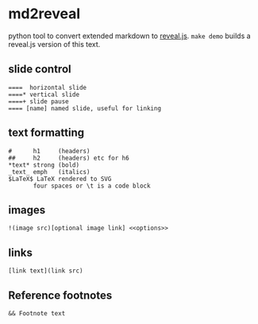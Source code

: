 # md2reveal
python tool to convert extended markdown to [reveal.js](https://github.com/hakimel/reveal.js). `make demo` builds a reveal.js version of this text.

## slide control
	====  horizontal slide
	====* vertical slide
	====+ slide pause
	==== [name] named slide, useful for linking

## text formatting
    #      h1     (headers) 
    ##     h2     (headers) etc for h6
	*text* strong (bold)
	_text_ emph   (italics)
	$LaTeX$ LaTeX rendered to SVG
	       four spaces or \t is a code block

## images
	!(image src)[optional image link] <<options>>

## links
	[link text](link src)

## Reference footnotes
	&& Footnote text
	
